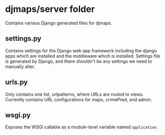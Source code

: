 # djmaps/server folder

Contains various Django generated files for djmaps.

## settings.py

Contains settings for the Django web app framework including the django apps which are installed and the middleware whcih is installed.  Settings file is generated by Django, and there shouldn't be any settings we need to manually alter.

## urls.py

Only contains one list, urlpatterns, where URLs are routed to views.  Currently contains URL configurations for maps, crimePred, and admin.

## wsgi.py

Exposes the WSGI callable as a module-level variable named ``application``.